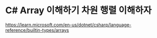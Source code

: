 # C# Array 이해하기 차원 행렬 이해하자 

https://learn.microsoft.com/en-us/dotnet/csharp/language-reference/builtin-types/arrays